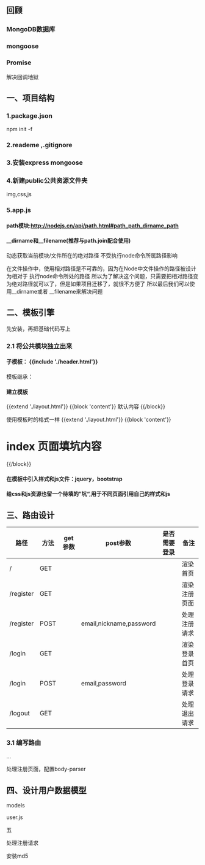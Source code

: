 ## 回顾
### MongoDB数据库

### mongoose
### Promise
解决回调地狱
## 一、项目结构
### 1.package.json   
npm init -f
### 2.reademe ,.gitignore
### 3.安装express mongoose
### 4.新建public公共资源文件夹
img,css,js
### 5.app.js
#### path模块:http://nodejs.cn/api/path.html#path_path_dirname_path
#### __dirname和__filename(推荐与path.join配合使用)
动态获取当前模块/文件所在的绝对路径
不受执行node命令所属路径影响

在文件操作中，使用相对路径是不可靠的，因为在Node中文件操作的路径被设计为相对于
执行node命令所处的路径
所以为了解决这个问题，只需要把相对路径变为绝对路径就可以了，但是如果项目迁移了，就很不方便了
所以最后我们可以使用__dirname或者 __filename来解决问题

## 二、模板引擎
先安装，再把基础代码写上

### 2.1 将公共模块独立出来
#### 子模板：  {{include './header.html'}}
模板继承：

#### 建立模板
{{extend './layout.html'}}
{{block 'content'}} 默认内容 {{/block}}

使用模板时的格式一样
{{extend './layout.html'}} {{block 'content'}}

<div>
    <h1>index 页面填坑内容</h1>
</div>
{{/block}}

#### 在模板中引入样式和js文件：jquery，bootstrap
#### 给css和js资源也留一个待填的”坑“,用于不同页面引用自己的样式和js

## 三、路由设计

| 路径      | 方法 | get参数 | post参数                | 是否需要登录 | 备注         |
| --------- | ---- | ------- | ----------------------- | ------------ | ------------ |
| /         | GET  |         |                         |              | 渲染首页     |
| /register | GET  |         |                         |              | 渲染注册页面 |
| /register | POST |         | email,nickname,password |              | 处理注册请求 |
| /login    | GET  |         |                         |              | 渲染登录首页 |
| /login    | POST |         | email,password          |              | 处理登录请求 |
| /logout   | GET  |         |                         |              | 处理退出请求 |

### 3.1 编写路由

...

处理注册页面，配置body-parser

## 四、设计用户数据模型

models

user.js



五

处理注册请求

安装md5